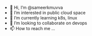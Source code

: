 - 👋 Hi, I’m @sameerkmuvva
- 👀 I’m interested in public cloud space
- 🌱 I’m currently learning k8s, linux
- 💞️ I’m looking to collaborate on devops
- 📫 How to reach me ...

<!---
sameerkmuvva/sameerkmuvva is a ✨ special ✨ repository because its `README.md` (this file) appears on your GitHub profile.
You can click the Preview link to take a look at your changes.
--->
